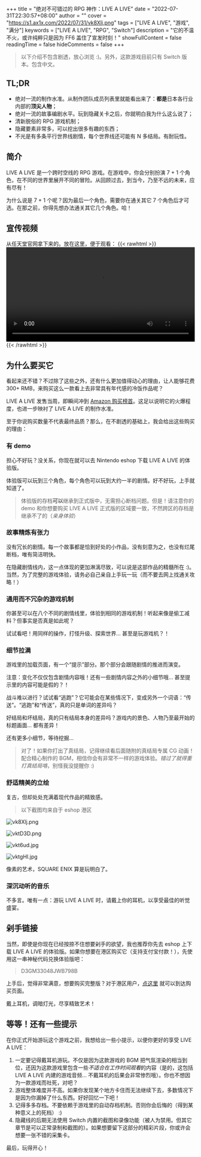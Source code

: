 +++
title = "绝对不可错过的 RPG 神作：LIVE A LIVE"
date = "2022-07-31T22:30:57+08:00"
author = ""
cover = "https://s1.ax1x.com/2022/07/31/vk8Xlj.png"
tags = ["LIVE A LIVE", "游戏", "满分"]
keywords = ["LIVE A LIVE", "RPG", "Switch"]
description = "它的不温不火，或许纯粹只是因为 FF6 盖住了宣发时刻！"
showFullContent = false
readingTime = false
hideComments = false
+++

> 以下介绍不包含剧透，放心浏览 :)。另外，这款游戏目前只有 Switch 版本。包含中文。

## TL;DR

- 绝对一流的制作水准。从制作团队成员列表里就能看出来了：**都是**日本各行业内部的**顶尖人物**；
- 绝对一流的故事编剧水平。玩到隐藏关卡之后，你就明白我为什么这么说了；
- 清新脱俗的 RPG 游戏机制；
- 隐藏要素非常多，可以挖出很多有趣的东西；
- 不光是有多条平行世界线剧情，每个世界线还可能有 N 多结局。有耐玩性。

## 简介

LIVE A LIVE 是一个跨时空线的 RPG 游戏。在游戏中，你会分别扮演 7 + 1 个角色，在不同的世界里展开不同的冒险。从回顾过去，到当今，乃至不远的未来，应有尽有！

为什么说是 7 + 1 个呢？因为最后一个角色，需要你在通关其它 7 个角色后才可选。在那之前，你得先想办法通关其它几个角色。哈！

## 宣传视频

从任天堂官网拿下来的。放在这里，便于观看：
{{< rawhtml >}}
<video width=100% controls src="https://share.pokon548.ink/api/raw/?path=/lfl.mp4">
</video>
{{< /rawhtml >}}

## 为什么要买它

看起来还不错？不过除了这些之外，还有什么更加值得动心的理由，让人能够花费 300+ RMB，来购买这么一款看上去非常具有年代感的冷饭作品呢？

LIVE A LIVE 发售当周，即瞬间冲到 [Amazon 购买榜首](https://www.famitsu.com/news/202207/28270100.html)。这足以说明它的火爆程度，也进一步映衬了 LIVE A LIVE 的制作水准。

至于你说购买数量不代表最终品质？那么，在不剧透的基础上，我会给出这些购买的理由：

### 有 demo
担心不好玩？没关系，你现在就可以去 Nintendo eshop 下载 LIVE A LIVE 的体验版。

体验版可以玩到三个角色，每个角色可以玩到大约一半的剧情。好不好玩，上手就知道了。

> 体验版的存档**可以**继承到正式版中，无需担心断档问题。但是！请注意你的 demo 和你想要购买 LIVE A LIVE 正式版的区域要一致，不然跨区的存档是继承不了的（*亲身体验*）

### 故事精炼有张力
没有冗长的剧情。每一个故事都是恰到好处的小作品，没有刻意为之，也没有烂尾断档，唯有简洁明快。

在隐藏剧情线内，这一点体现的更加淋漓尽致，可以说是这部作品的精髓所在 :)。当然，为了完整的游戏体验，请务必自己亲自上手玩一玩（而不要去网上找通关攻略！）

### 通用而不冗杂的游戏机制
你甚至可以在八个不同的剧情线里，体验到相同的游戏机制！听起来像是偷工减料？但事实是否真是如此呢？

试试看吧！用同样的操作，打怪升级、探索世界... 甚至是玩游戏机？！

### 细节拉满
游戏里的加载页面，有一个“提示”部分。那个部分会跟随剧情的推进而演变。

注意：变化不仅仅包含剧情内容哦！还有一些剧情内容之外的小细节哦... 甚至提示里的内容可能是假的？！

战斗难以进行？试试看“逃跑”？它可能会在某些情况下，变成另外一个词语：“传送”。“逃跑”和“传送”，真的只是单词的差异吗？

好结局和坏结局，真的只有结局本身的差异吗？游戏内的景色、人物乃至最开始的标题画面... 都有差异！

还有更多小细节，等待挖掘...

> 对了！如果你打出了真结局，记得继续看后面随附的真结局专属 CG 动画！配合精心制作的 BGM，相信你会有非常不一样的游戏体验。*错过了就得重打真结局咯*，别怪我没提醒你 :)

### 舒适精美的立绘
复古，但却处处充满着现代作品的精致感。
> 以下截图均来自于 eshop 港区

![vk8Xlj.png](https://s1.ax1x.com/2022/07/31/vktYu9.jpg)

![vktD3D.png](https://s1.ax1x.com/2022/07/31/vktD3D.jpg)

![vkt6ud.jpg](https://s1.ax1x.com/2022/07/31/vkt6ud.jpg)

![vktgHI.jpg](https://s1.ax1x.com/2022/07/31/vktgHI.jpg)

像素的艺术，SQUARE ENIX 算是玩明白了。

### 深沉动听的音乐
不多言。唯有一点：游玩 LIVE A LIVE 时，请戴上你的耳机，以享受最佳的听觉盛宴。

## 剁手链接
当然，即使是你现在已经按捺不住想要剁手的欲望，我也推荐你先去 eshop 上下载 LIVE A LIVE 的体验版。如果你想要在港区购买它（支持支付宝付款！），先使用这一串神秘代码兑换体验版吧：

> D3GM33048JWB798B

上手后，觉得非常满意，想要购买完整版？对于港区用户，[点这里](https://store.nintendo.com.hk/70010000050944) 就可以到达购买页面。

戴上耳机，调暗灯光，尽享精致艺术！

## 等等！还有一些提示
在你正式开始游玩这个游戏之前，我想给出一些小提示，以便你更好的享受 LIVE A LIVE：

1. 一定要记得戴耳机游玩。不仅是因为这款游戏的 BGM 把气氛渲染的相当到位，还因为这款游戏里包含一些*不适合在工作时间观看*的内容（是的，这包括 LIVE A LIVE 内建的游戏音频... 不戴耳机的后果会非常惨烈哦）。你也不想因为一款游戏而社死，对吧？
2. 游戏整体难度并不高。如果你发现某个地方卡住而无法继续下去，多数情况下是因为你漏掉了什么东西。好好回忆一下吧！
3. 记得多多存档。不要依赖于游戏里的自动存档机制。否则你会后悔的（得到某种意义上的死档） :)
4. 隐藏线的后期无法使用 Switch 内置的截图和录像功能（被人为禁用。但其它章节是可以正常录制和截图的）。如果想要留下这部分的精彩片段，你或许会想要一张不错的采集卡。

最后，玩得开心！